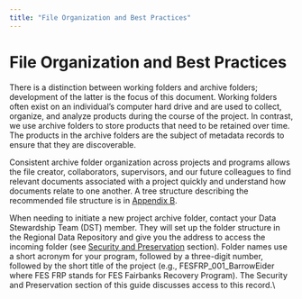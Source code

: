 ```yaml
---
title: "File Organization and Best Practices"
---
```


# File Organization and Best Practices

There is a distinction between working folders and archive folders; development of the latter is the focus of this document. Working folders often exist on an individual’s computer hard drive and are used to collect, organize, and analyze products during the course of the project. In contrast, we use archive folders to store products that need to be retained over time. The products in the archive folders are the subject of metadata records to ensure that they are discoverable.

Consistent archive folder organization across projects and programs allows the file creator, collaborators, supervisors, and our future colleagues to find relevant documents associated with a project quickly and understand how documents relate to one another. A tree structure describing the recommended file structure is in [Appendix B](broken-reference).

When needing to initiate a new project archive folder, contact your Data Stewardship Team (DST) member. They will set up the folder structure in the Regional Data Repository and give you the address to access the incoming folder (see [Security and Preservation](../../fundamental-activities/security-and-preservation.md) section). Folder names use a short acronym for your program, followed by a three-digit number, followed by the short title of the project (e.g., FESFRP\_001\_BarrowEider where FES FRP stands for FES Fairbanks Recovery Program). The Security and Preservation section of this guide discusses access to this record.\
